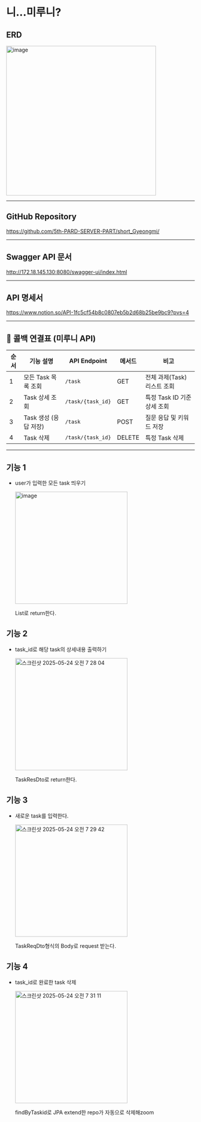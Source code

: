 # 니...미루니?


## ERD
<img width="400" alt="image" src="https://github.com/user-attachments/assets/24f3297b-a1de-45d2-8f24-a11f726da300" />


---
## GitHub Repository 

https://github.com/5th-PARD-SERVER-PART/short_Gyeongmi/

---
## Swagger API 문서

http://172.18.145.130:8080/swagger-ui/index.html

---
## API 명세서 

https://www.notion.so/API-1fc5cf54b8c0807eb5b2d68b25be9bc9?pvs=4

---
## 🔁 콜백 연결표 (미루니 API)

| 순서 | 기능 설명             | API Endpoint         | 메서드 | 비고                           |
|------|----------------------|----------------------|--------|--------------------------------|
| 1    | 모든 Task 목록 조회   | `/task`              | GET    | 전체 과제(Task) 리스트 조회    |
| 2    | Task 상세 조회        | `/task/{task_id}`    | GET    | 특정 Task ID 기준 상세 조회   |
| 3    | Task 생성 (응답 저장) | `/task`              | POST   | 질문 응답 및 키워드 저장      |
| 4    | Task 삭제             | `/task/{task_id}`    | DELETE | 특정 Task 삭제                |

---

## 기능 1

- user가 입력한 모든 task 띄우기

  <img width="300" alt="image" src="https://github.com/user-attachments/assets/b2cb2bdd-33c3-4729-8b00-c4f37a585761" />

  List<TaskResDto>로 return한다.

## 기능 2

- task_id로 해당 task의 상세내용 출력하기

    <img width="300" alt="스크린샷 2025-05-24 오전 7 28 04" src="https://github.com/user-attachments/assets/d5a67d07-aee8-4b32-b00d-3ad1b6a47fbe" />

  TaskResDto로 return한다.

## 기능 3

- 새로운 task를 입력한다.

  <img width="300" alt="스크린샷 2025-05-24 오전 7 29 42" src="https://github.com/user-attachments/assets/92d28e89-868c-4f77-8641-c85607365eb3" />

  TaskReqDto형식의 Body로 request 받는다.

## 기능 4

- task_id로 완료한 task 삭제
  
  <img width="300" alt="스크린샷 2025-05-24 오전 7 31 11" src="https://github.com/user-attachments/assets/f694bd24-dca7-4771-b5b3-f9e5140631de" />

  findByTaskid로 JPA extend한 repo가 자동으로 삭제해zoom

